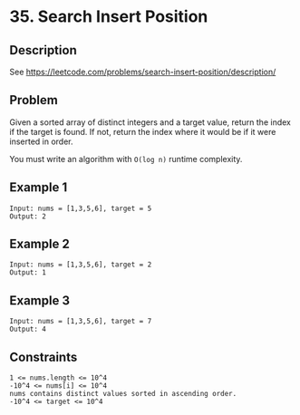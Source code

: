 # 35. Search Insert Position

## Description
See https://leetcode.com/problems/search-insert-position/description/

## Problem
Given a sorted array of distinct integers and a target value, return the index if the target is found. If not, return the index where it would be if it were inserted in order.

You must write an algorithm with `O(log n)` runtime complexity.

## Example 1

```
Input: nums = [1,3,5,6], target = 5
Output: 2
```

## Example 2

```
Input: nums = [1,3,5,6], target = 2
Output: 1
```

## Example 3

```
Input: nums = [1,3,5,6], target = 7
Output: 4
```

## Constraints

```
1 <= nums.length <= 10^4
-10^4 <= nums[i] <= 10^4
nums contains distinct values sorted in ascending order.
-10^4 <= target <= 10^4
```